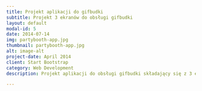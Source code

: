 ```yaml
---
title: Projekt aplikacji do gifbudki
subtitle: Projekt 3 ekranów do obsługi gifbudki
layout: default
modal-id: 5
date: 2014-07-14
img: partybooth-app.jpg
thumbnail: partybooth-app.jpg
alt: image-alt
project-date: April 2014
client: Start Bootstrap
category: Web Development
description: Projekt aplikacji do obsługi gifbudki składający się z 3 ekranów.

---
```

